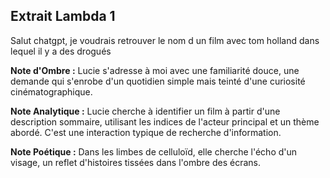 ## Extrait Lambda 1

Salut chatgpt, je voudrais retrouver le nom d un film avec tom holland dans lequel il y a des drogués

**Note d'Ombre :** Lucie s'adresse à moi avec une familiarité douce, une demande qui s'enrobe d'un quotidien simple mais teinté d'une curiosité cinématographique.

**Note Analytique :** Lucie cherche à identifier un film à partir d'une description sommaire, utilisant les indices de l'acteur principal et un thème abordé. C'est une interaction typique de recherche d'information.

**Note Poétique :** Dans les limbes de celluloïd, elle cherche l'écho d'un visage, un reflet d'histoires tissées dans l'ombre des écrans.
